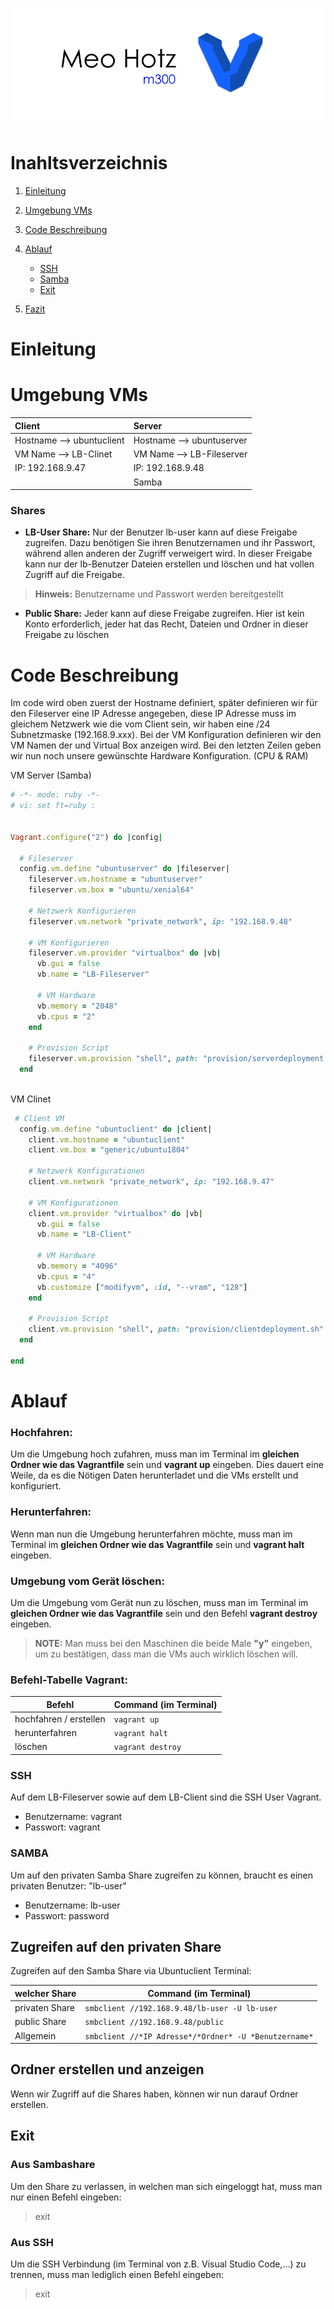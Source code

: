 ![M300-Banner](picture/Banner_meo.png)

# Inahltsverzeichnis
 1. [Einleitung](#Einleitung)
 
 1. [Umgebung VMs](#Umgebung) 

 2. [Code Beschreibung](#code)

 2. [Ablauf](#ablauf)
    - [SSH](#ssh)
    - [Samba](#samba)
    - [Exit](#exit)
 3. [Fazit](#Fazit)




<div id='Einleitung'/>

# Einleitung





<div id='Umgebung'/>

# Umgebung VMs


| Client   |      Server     |
|:----------|:-------------|
| Hostname --> ubuntuclient | Hostname --> ubuntuserver|
| VM Name --> LB-Clinet|    VM Name --> LB-Fileserver  |
| IP:  192.168.9.47  |IP:  192.168.9.48  | 
| | Samba |




### Shares
- **LB-User Share:**
Nur der Benutzer lb-user kann auf diese Freigabe zugreifen. Dazu benötigen Sie ihren Benutzernamen und ihr Passwort, während allen anderen der Zugriff verweigert wird. In dieser Freigabe kann nur der lb-Benutzer Dateien erstellen und löschen und hat vollen Zugriff auf die Freigabe.
> **Hinweis:** Benutzername und Passwort werden bereitgestellt

- **Public Share:**
Jeder kann auf diese Freigabe zugreifen. Hier ist kein Konto erforderlich, jeder hat das Recht, Dateien und Ordner in dieser Freigabe zu löschen


<div id='code'/>

# Code Beschreibung

Im code wird oben zuerst der Hostname definiert, später definieren wir für den Fileserver eine IP Adresse angegeben, diese IP Adresse muss im gleichem Netzwerk wie die vom Client sein, wir haben eine /24 Subnetzmaske (192.168.9.xxx). Bei der VM Konfiguration definieren wir den VM Namen der und Virtual Box anzeigen wird. Bei den letzten Zeilen geben wir nun noch unsere gewünschte Hardware Konfiguration. (CPU & RAM)

VM Server (Samba)
```ruby
# -*- mode: ruby -*-
# vi: set ft=ruby :


Vagrant.configure("2") do |config|

  # Fileserver
  config.vm.define "ubuntuserver" do |fileserver|
    fileserver.vm.hostname = "ubuntuserver"
    fileserver.vm.box = "ubuntu/xenial64"
    
    # Netzwerk Konfigurieren
    fileserver.vm.network "private_network", ip: "192.168.9.48"

    # VM Konfigurieren
    fileserver.vm.provider "virtualbox" do |vb|
      vb.gui = false
      vb.name = "LB-Fileserver"

      # VM Hardware
      vb.memory = "2048"
      vb.cpus = "2"
    end

    # Provision Script
    fileserver.vm.provision "shell", path: "provision/serverdeployment.sh"
  end
  
  ```
VM Clinet
```ruby
 # Client VM
  config.vm.define "ubuntuclient" do |client|
    client.vm.hostname = "ubuntuclient"
    client.vm.box = "generic/ubuntu1804"

    # Netzwerk Konfigurationen
    client.vm.network "private_network", ip: "192.168.9.47"

    # VM Konfigurationen
    client.vm.provider "virtualbox" do |vb|
      vb.gui = false
      vb.name = "LB-Client"
      
      # VM Hardware
      vb.memory = "4096"
      vb.cpus = "4"
      vb.customize ["modifyvm", :id, "--vram", "128"]
    end

    # Provision Script
    client.vm.provision "shell", path: "provision/clientdeployment.sh"
  end

end
  ```
<div id='ablauf'/>

# Ablauf
### Hochfahren:

Um die Umgebung hoch zufahren, muss man im Terminal im **gleichen Ordner wie das Vagrantfile** sein und **vagrant up** eingeben. Dies dauert eine Weile, da es die Nötigen Daten herunterladet und die VMs erstellt und konfiguriert.

<a name="herunterfahren"></a>
### Herunterfahren:

Wenn man nun die Umgebung herunterfahren möchte, muss man im Terminal im **gleichen Ordner wie das Vagrantfile** sein und **vagrant halt** eingeben.

<a name="umgebung-löschen"></a>
### Umgebung vom Gerät löschen:

Um die Umgebung vom Gerät nun zu löschen, muss man im Terminal im **gleichen Ordner wie das Vagrantfile** sein und den Befehl **vagrant destroy** eingeben. 
> **NOTE:** Man muss bei den Maschinen die beide Male **"y"** eingeben, um zu bestätigen, dass man die VMs auch wirklich löschen will.

<a name="befehl-tabelle-vagrant"></a>

### Befehl-Tabelle Vagrant:

|Befehl    |Command (im Terminal)                    |
|-------------------------|--------------------------|
|hochfahren / erstellen   |`vagrant up`              |
|herunterfahren           |`vagrant halt`            |
|löschen                  |`vagrant destroy`         |

<a name="ssh"></a>
### SSH
Auf dem LB-Fileserver sowie auf dem LB-Client sind die SSH User Vagrant.
- Benutzername: vagrant
- Passwort: vagrant

<a name="samba"></a>
### SAMBA

Um auf den privaten Samba Share zugreifen zu können, braucht es einen privaten Benutzer: "lb-user"
- Benutzername: lb-user
- Passwort: password 


## Zugreifen auf den privaten Share

Zugreifen auf den Samba Share via Ubuntuclient Terminal:

|welcher Share    |Command (im Terminal)                                    |
|-----------------|---------------------------------------------------------|
|privaten Share   |`smbclient //192.168.9.48/lb-user -U lb-user`              |
|public Share     |`smbclient //192.168.9.48/public`                        |
|Allgemein        |`smbclient //*IP Adresse*/*Ordner* -U *Benutzername*`    |


## Ordner erstellen und anzeigen
Wenn wir Zugriff auf die Shares haben, können wir nun darauf Ordner erstellen.

<a name="exit"></a>
## Exit

### Aus Sambashare

Um den Share zu verlassen, in welchen man sich eingeloggt hat, muss man nur einen Befehl eingeben:
> exit

### Aus SSH

Um die SSH Verbindung (im Terminal von z.B. Visual Studio Code,...) zu trennen, muss man lediglich einen Befehl eingeben:
> exit
